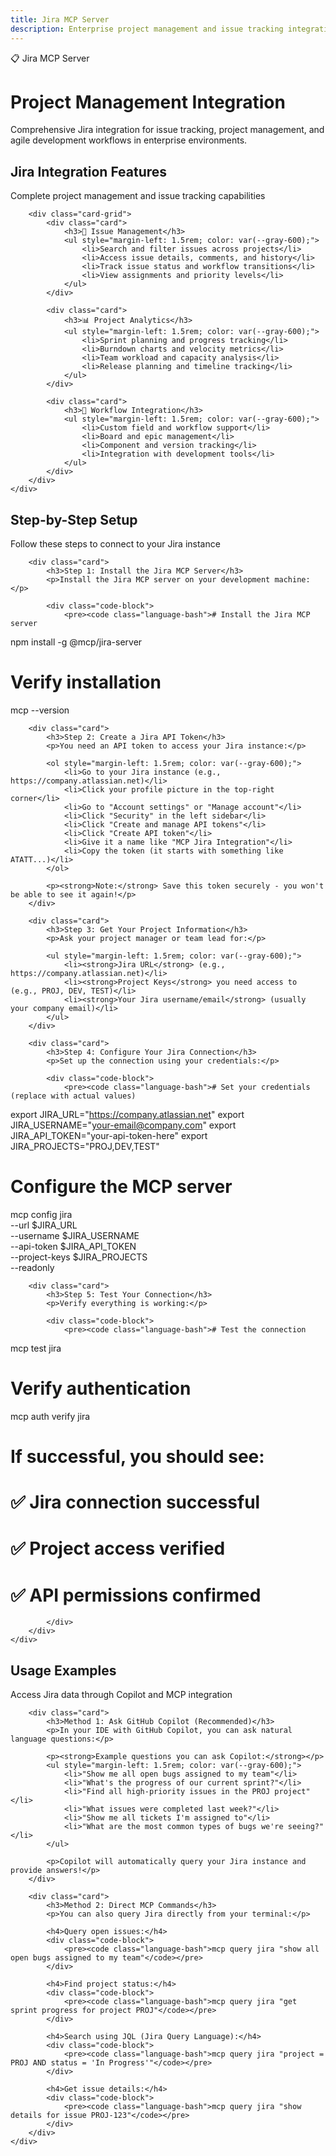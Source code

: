 ```yaml
---
title: Jira MCP Server
description: Enterprise project management and issue tracking integration
---
```


<div class="hero">
    <div class="container">
        <div class="hero-badge">📋 Jira MCP Server</div>
        <h1>Project Management Integration</h1>
        <p>Comprehensive Jira integration for issue tracking, project management, and agile development workflows in enterprise environments.</p>
    </div>
</div>

<div class="section">
    <div class="container">
        <div class="section-title">
            <h2>Jira Integration Features</h2>
            <p>Complete project management and issue tracking capabilities</p>
        </div>
        
        <div class="card-grid">
            <div class="card">
                <h3>🎯 Issue Management</h3>
                <ul style="margin-left: 1.5rem; color: var(--gray-600);">
                    <li>Search and filter issues across projects</li>
                    <li>Access issue details, comments, and history</li>
                    <li>Track issue status and workflow transitions</li>
                    <li>View assignments and priority levels</li>
                </ul>
            </div>
            
            <div class="card">
                <h3>📊 Project Analytics</h3>
                <ul style="margin-left: 1.5rem; color: var(--gray-600);">
                    <li>Sprint planning and progress tracking</li>
                    <li>Burndown charts and velocity metrics</li>
                    <li>Team workload and capacity analysis</li>
                    <li>Release planning and timeline tracking</li>
                </ul>
            </div>
            
            <div class="card">
                <h3>🔄 Workflow Integration</h3>
                <ul style="margin-left: 1.5rem; color: var(--gray-600);">
                    <li>Custom field and workflow support</li>
                    <li>Board and epic management</li>
                    <li>Component and version tracking</li>
                    <li>Integration with development tools</li>
                </ul>
            </div>
        </div>
    </div>
</div>

<div class="section section-alt">
    <div class="container">
        <div class="section-title">
            <h2>Step-by-Step Setup</h2>
            <p>Follow these steps to connect to your Jira instance</p>
        </div>
        
        <div class="card">
            <h3>Step 1: Install the Jira MCP Server</h3>
            <p>Install the Jira MCP server on your development machine:</p>
            
            <div class="code-block">
                <pre><code class="language-bash"># Install the Jira MCP server
npm install -g @mcp/jira-server

# Verify installation
mcp --version</code></pre>
            </div>
        </div>
        
        <div class="card">
            <h3>Step 2: Create a Jira API Token</h3>
            <p>You need an API token to access your Jira instance:</p>
            
            <ol style="margin-left: 1.5rem; color: var(--gray-600);">
                <li>Go to your Jira instance (e.g., https://company.atlassian.net)</li>
                <li>Click your profile picture in the top-right corner</li>
                <li>Go to "Account settings" or "Manage account"</li>
                <li>Click "Security" in the left sidebar</li>
                <li>Click "Create and manage API tokens"</li>
                <li>Click "Create API token"</li>
                <li>Give it a name like "MCP Jira Integration"</li>
                <li>Copy the token (it starts with something like ATATT...)</li>
            </ol>
            
            <p><strong>Note:</strong> Save this token securely - you won't be able to see it again!</p>
        </div>
        
        <div class="card">
            <h3>Step 3: Get Your Project Information</h3>
            <p>Ask your project manager or team lead for:</p>
            
            <ul style="margin-left: 1.5rem; color: var(--gray-600);">
                <li><strong>Jira URL</strong> (e.g., https://company.atlassian.net)</li>
                <li><strong>Project Keys</strong> you need access to (e.g., PROJ, DEV, TEST)</li>
                <li><strong>Your Jira username/email</strong> (usually your company email)</li>
            </ul>
        </div>
        
        <div class="card">
            <h3>Step 4: Configure Your Jira Connection</h3>
            <p>Set up the connection using your credentials:</p>
            
            <div class="code-block">
                <pre><code class="language-bash"># Set your credentials (replace with actual values)
export JIRA_URL="https://company.atlassian.net"
export JIRA_USERNAME="your-email@company.com"
export JIRA_API_TOKEN="your-api-token-here"
export JIRA_PROJECTS="PROJ,DEV,TEST"

# Configure the MCP server
mcp config jira \
  --url $JIRA_URL \
  --username $JIRA_USERNAME \
  --api-token $JIRA_API_TOKEN \
  --project-keys $JIRA_PROJECTS \
  --readonly</code></pre>
            </div>
        </div>
        
        <div class="card">
            <h3>Step 5: Test Your Connection</h3>
            <p>Verify everything is working:</p>
            
            <div class="code-block">
                <pre><code class="language-bash"># Test the connection
mcp test jira

# Verify authentication
mcp auth verify jira

# If successful, you should see:
# ✅ Jira connection successful
# ✅ Project access verified
# ✅ API permissions confirmed</code></pre>
            </div>
        </div>
    </div>
</div>

<div class="section">
    <div class="container">
        <div class="section-title">
            <h2>Usage Examples</h2>
            <p>Access Jira data through Copilot and MCP integration</p>
        </div>
        
        <div class="card">
            <h3>Method 1: Ask GitHub Copilot (Recommended)</h3>
            <p>In your IDE with GitHub Copilot, you can ask natural language questions:</p>
            
            <p><strong>Example questions you can ask Copilot:</strong></p>
            <ul style="margin-left: 1.5rem; color: var(--gray-600);">
                <li>"Show me all open bugs assigned to my team"</li>
                <li>"What's the progress of our current sprint?"</li>
                <li>"Find all high-priority issues in the PROJ project"</li>
                <li>"What issues were completed last week?"</li>
                <li>"Show me all tickets I'm assigned to"</li>
                <li>"What are the most common types of bugs we're seeing?"</li>
            </ul>
            
            <p>Copilot will automatically query your Jira instance and provide answers!</p>
        </div>
        
        <div class="card">
            <h3>Method 2: Direct MCP Commands</h3>
            <p>You can also query Jira directly from your terminal:</p>
            
            <h4>Query open issues:</h4>
            <div class="code-block">
                <pre><code class="language-bash">mcp query jira "show all open bugs assigned to my team"</code></pre>
            </div>

            <h4>Find project status:</h4>
            <div class="code-block">
                <pre><code class="language-bash">mcp query jira "get sprint progress for project PROJ"</code></pre>
            </div>

            <h4>Search using JQL (Jira Query Language):</h4>
            <div class="code-block">
                <pre><code class="language-bash">mcp query jira "project = PROJ AND status = 'In Progress'"</code></pre>
            </div>

            <h4>Get issue details:</h4>
            <div class="code-block">
                <pre><code class="language-bash">mcp query jira "show details for issue PROJ-123"</code></pre>
            </div>
        </div>
    </div>
</div>